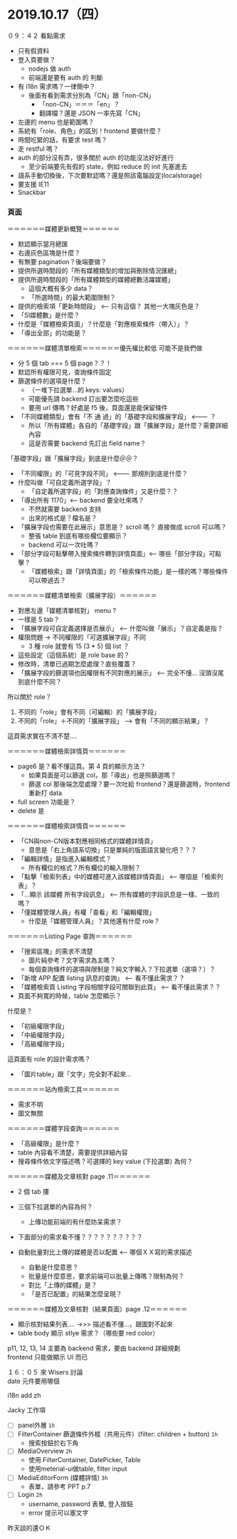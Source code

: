 # 2019.10.17（四）

０９：４２ 看點需求  

- 只有假資料
- 登入頁要做？
  - nodejs 做 auth
  - 前端還是要有 auth 的 判斷
- 有 i18n 需求嗎？一律簡中？
  - 後面有看到需求分別為「CN」跟「non-CN」
    - 「non-CN」＝＝＝「en」？
    - 翻譯檔？還是 JSON 一率先寫「CN」
- 左邊的 menu 也是範圍嗎？
- 系統有「role、角色」的區別！frontend 要做什麼？
- 時間吃緊的話，有要求 test 嗎？
- 走 restful 嗎？
- auth 的部分沒有弄，很多關於 auth 的功能沒法好好進行
  - 至少前端要先有假的 state，例如 reduce 的 init 先塞進去
- 語系手動切換後，下次要默認嗎？還是照該電腦設定(localstorage)
- 要支援 IE11
- Snackbar

### 頁面
＝＝＝＝＝＝媒體更新概覽＝＝＝＝＝＝
- 默認顯示當月總匯
- 右邊灰色區塊是什麼？
- 有無要 pagination？後端要做？
- 提供所選時間段的「所有媒體類型的增加與刪除情況匯總」
- 提供所選時間段的「所有媒體類型的媒體總數活躍媒體」
  - 這個大概有多少 data？
  - 「所選時間」的最大範圍限制？
- 提供的檢索項「更新時間段」 <-- 只有這個？ 其他一大塊灰色是？
- 「SI媒體數」是什麼？
- 什麼是「媒體檢索頁面」？什麼是「對應檢索條件（帶入）」？
- 「導出全部」的功能是？

＝＝＝＝＝＝媒體清單檢索＝＝＝＝＝＝優先權比較低 可能不是我們做
- 分 5 個 tab === 5 個 page？？！
- 默認所有權限可見，查詢條件固定
- 篩選條件的選項是什麼？
  - （一堆下拉選單...的 keys: values）
  - 可能優先請 backend 訂出要怎麼吃這些
  - 要用 url 傳嗎？好處是 f5 後，頁面還是能保留條件
- 「不同媒體類型」會有「不 通 過」的「基礎字段和擴展字段」  <--- ？
  - 所以「所有媒體」各自的「基礎字段」跟「擴展字段」是什麼？需要詳細內容
  - 這是否需要 backend 先訂出 field name？
  

「基礎字段」跟「擴展字段」到底是什麼＠＠？  
- 「不同權限」的「可見字段不同」 <--- 那規則到底是什麼？
- 什麼叫做「可自定義所選字段」？
  - 「自定義所選字段」的「對應查詢條件」又是什麼？？
- 「導出所有 1170」<-- backend 要全吐來嗎？
  - 不然就需要 backend 支持
  - 出來的格式是？檔名是？
- 「擴展字段也需要在此展示」意思是？ scroll 嗎？ 直接做成 scroll 可以嗎？
  - 整張 table 到底有哪些欄位要顯示？
  - backend 可以一次吐嗎？
- 「部分字段可點擊帶入搜索條件轉到詳情頁面」<-- 哪些「部分字段」可點擊？
  - 「媒體檢索」跟「詳情頁面」的「檢索條件功能」是一樣的嗎？哪些條件可以帶過去？

＝＝＝＝＝＝媒體清單檢索（擴展字段）＝＝＝＝＝＝
- 對應左邊「媒體清單核對」 menu ?
- 一樣是 5 tab？
- 「擴展字段可自定義選擇是否展示」 <-- 什麼叫做「展示」？自定義是指？
- 權限問題 -> 不同權限的「可選擴展字段」不同
  - 3 種 role 就會有 15 (3 * 5) 個 list ？
- 這些設定（這個系統）是 role base 的？
- 修改時，清單已過期怎麼處理？直些覆蓋？
- 「擴展字段的篩選項也因權限有不同對應的展示」 <-- 完全不懂... 沒頭沒尾 到底什麼不同？

所以關於 role？
1. 不同的「role」會有不同（可編輯）的「擴展字段」
2. 不同的「role」＋不同的「擴展字段」  --> 會有「不同的顯示結果」？

這頁需求實在不清不楚....

＝＝＝＝＝＝媒體檢索詳情頁＝＝＝＝＝＝
- page6 是？看不懂這頁。第 4 頁的顯示方法？
  - 如果頁面是可以篩選 col，那「導出」也是照篩選嗎？
  - 篩選 col 那後端怎麼處理？要一次吐給 frontend？還是篩選時，frontend 重新打 data
- full screen 功能是？
- delete 是



＝＝＝＝＝＝媒體檢索詳情頁＝＝＝＝＝＝
- 「CN與non-CN版本對應相同格式的媒體詳情頁」
  - 意思是「右上角語系切換」只是單純的版面語言變化吧？？？
- 「編輯詳情」是指進入編輯模式？
  - 所有欄位的格式？所有欄位的輸入限制？
- 「點擊「檢索列表」中的媒體可進入該媒體詳情頁面」 <-- 哪個是「檢索列表」？
- 「...顯示 該媒體 所有字段訊息」 <-- 所有媒體的字段訊息是一樣、一致的嗎？
- 「僅媒體管理人員」有權「查看」和「編輯權限」
  - 什麼是「媒體管理人員」？其他還有什麼 role？  


＝＝＝＝＝＝Listing Page 查詢＝＝＝＝＝＝
- 「搜索區塊」的需求不清楚
  - 圖片純參考？文字需求為主嗎？
  - 每個查詢條件的選項與限制是？純文字輸入？下拉選單（選項？）？
- 「新增 APP 配置 listing 訊息的查詢」 <-- 看不懂此需求？？
- 「媒體檢索頁 Listing 字段相關字段可關聯到此頁」 <-- 看不懂此需求？？
- 頁面不夠寬的時候，table 怎麼顯示？

什麼是？
- 「初級權限字段」
- 「中級權限字段」
- 「高級權限字段」

這頁面有 role 的設計需求嗎？

- 「圖片table」跟「文字」完全對不起來...  

＝＝＝＝＝＝站內檢索工具＝＝＝＝＝＝
- 需求不明
- 圖文無關


＝＝＝＝＝＝媒體字段查詢＝＝＝＝＝＝
- 「高級權限」是什麼？
- table 內容看不清楚，需要提供詳細內容
- 搜尋條件依文字描述嗎？可選擇的 key value (下拉選單) 為何？

＝＝＝＝＝＝媒體及文章核對 page .11＝＝＝＝＝＝
- 2 個 tab 摟
- 三個下拉選單的內容為何？
  - 上傳功能前端的有什麼防呆需求？
- 下面部分的需求看不懂？？？？？？？？？？

- 自動批量對比上傳的媒體是否以配置   <--  哪個ＸＸ寫的需求描述
  - 自動是什麼意思？
  - 批量是什麼意思，要求前端可以批量上傳嗎？限制為何？
  - 對比「上傳的媒體」是？
  - 「是否已配置」的結果怎麼呈現？

＝＝＝＝＝＝媒體及文章核對（結果頁面）page .12＝＝＝＝＝＝
- 顯示核對結果列表.... ->>>  描述看不懂...，跟圖對不起來
- table body 顯示 stlye 需求？（哪些要 red color）

p11, 12, 13, 14 主要為 backend 需求，要由 backend 詳細規劃  
frontend 只能做顯示 UI 而已  


１６：０５ 來 Wisers 討論  
date 元件要用哪個  

i18n add zh  


Jacky 工作項  
  - [ ] panel外層 `1h`
  - [ ] FilterContainer 篩選條件外框（共用元件）(filter: children + button) `1h`
    - 搜索按鈕於右下角
  - [ ] MediaOverview `2h`
    - 使用 FilterContainer, DatePicker, Table
    - 使用meterial-ui做table, filter input
  - [ ] MediaEditorForm (媒體詳情) `3h`
    - 表單，請參考 PPT p.7
  - [ ] Login `2h`
    - username, password 表單, 登入按鈕
    - error 提示可以塞文字

昨天談的還ＯＫ